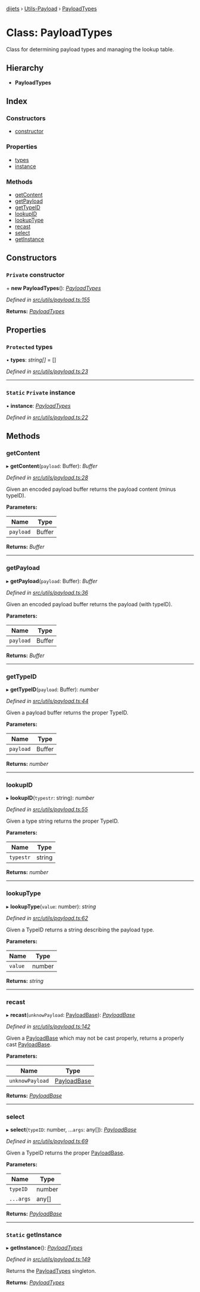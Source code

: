 [dijets](../README.md) › [Utils-Payload](../modules/utils_payload.md) › [PayloadTypes](utils_payload.payloadtypes.md)

# Class: PayloadTypes

Class for determining payload types and managing the lookup table.

## Hierarchy

* **PayloadTypes**

## Index

### Constructors

* [constructor](utils_payload.payloadtypes.md#private-constructor)

### Properties

* [types](utils_payload.payloadtypes.md#protected-types)
* [instance](utils_payload.payloadtypes.md#static-private-instance)

### Methods

* [getContent](utils_payload.payloadtypes.md#getcontent)
* [getPayload](utils_payload.payloadtypes.md#getpayload)
* [getTypeID](utils_payload.payloadtypes.md#gettypeid)
* [lookupID](utils_payload.payloadtypes.md#lookupid)
* [lookupType](utils_payload.payloadtypes.md#lookuptype)
* [recast](utils_payload.payloadtypes.md#recast)
* [select](utils_payload.payloadtypes.md#select)
* [getInstance](utils_payload.payloadtypes.md#static-getinstance)

## Constructors

### `Private` constructor

\+ **new PayloadTypes**(): *[PayloadTypes](utils_payload.payloadtypes.md)*

*Defined in [src/utils/payload.ts:155](https://github.com/Dijets-Inc/dijetsjs/blob/master/src/utils/payload.ts#L155)*

**Returns:** *[PayloadTypes](utils_payload.payloadtypes.md)*

## Properties

### `Protected` types

• **types**: *string[]* = []

*Defined in [src/utils/payload.ts:23](https://github.com/Dijets-Inc/dijetsjs/blob/master/src/utils/payload.ts#L23)*

___

### `Static` `Private` instance

▪ **instance**: *[PayloadTypes](utils_payload.payloadtypes.md)*

*Defined in [src/utils/payload.ts:22](https://github.com/Dijets-Inc/dijetsjs/blob/master/src/utils/payload.ts#L22)*

## Methods

###  getContent

▸ **getContent**(`payload`: Buffer): *Buffer*

*Defined in [src/utils/payload.ts:28](https://github.com/Dijets-Inc/dijetsjs/blob/master/src/utils/payload.ts#L28)*

Given an encoded payload buffer returns the payload content (minus typeID).

**Parameters:**

Name | Type |
------ | ------ |
`payload` | Buffer |

**Returns:** *Buffer*

___

###  getPayload

▸ **getPayload**(`payload`: Buffer): *Buffer*

*Defined in [src/utils/payload.ts:36](https://github.com/Dijets-Inc/dijetsjs/blob/master/src/utils/payload.ts#L36)*

Given an encoded payload buffer returns the payload (with typeID).

**Parameters:**

Name | Type |
------ | ------ |
`payload` | Buffer |

**Returns:** *Buffer*

___

###  getTypeID

▸ **getTypeID**(`payload`: Buffer): *number*

*Defined in [src/utils/payload.ts:44](https://github.com/Dijets-Inc/dijetsjs/blob/master/src/utils/payload.ts#L44)*

Given a payload buffer returns the proper TypeID.

**Parameters:**

Name | Type |
------ | ------ |
`payload` | Buffer |

**Returns:** *number*

___

###  lookupID

▸ **lookupID**(`typestr`: string): *number*

*Defined in [src/utils/payload.ts:55](https://github.com/Dijets-Inc/dijetsjs/blob/master/src/utils/payload.ts#L55)*

Given a type string returns the proper TypeID.

**Parameters:**

Name | Type |
------ | ------ |
`typestr` | string |

**Returns:** *number*

___

###  lookupType

▸ **lookupType**(`value`: number): *string*

*Defined in [src/utils/payload.ts:62](https://github.com/Dijets-Inc/dijetsjs/blob/master/src/utils/payload.ts#L62)*

Given a TypeID returns a string describing the payload type.

**Parameters:**

Name | Type |
------ | ------ |
`value` | number |

**Returns:** *string*

___

###  recast

▸ **recast**(`unknowPayload`: [PayloadBase](utils_payload.payloadbase.md)): *[PayloadBase](utils_payload.payloadbase.md)*

*Defined in [src/utils/payload.ts:142](https://github.com/Dijets-Inc/dijetsjs/blob/master/src/utils/payload.ts#L142)*

Given a [PayloadBase](utils_payload.payloadbase.md) which may not be cast properly, returns a properly cast [PayloadBase](utils_payload.payloadbase.md).

**Parameters:**

Name | Type |
------ | ------ |
`unknowPayload` | [PayloadBase](utils_payload.payloadbase.md) |

**Returns:** *[PayloadBase](utils_payload.payloadbase.md)*

___

###  select

▸ **select**(`typeID`: number, ...`args`: any[]): *[PayloadBase](utils_payload.payloadbase.md)*

*Defined in [src/utils/payload.ts:69](https://github.com/Dijets-Inc/dijetsjs/blob/master/src/utils/payload.ts#L69)*

Given a TypeID returns the proper [PayloadBase](utils_payload.payloadbase.md).

**Parameters:**

Name | Type |
------ | ------ |
`typeID` | number |
`...args` | any[] |

**Returns:** *[PayloadBase](utils_payload.payloadbase.md)*

___

### `Static` getInstance

▸ **getInstance**(): *[PayloadTypes](utils_payload.payloadtypes.md)*

*Defined in [src/utils/payload.ts:149](https://github.com/Dijets-Inc/dijetsjs/blob/master/src/utils/payload.ts#L149)*

Returns the [PayloadTypes](utils_payload.payloadtypes.md) singleton.

**Returns:** *[PayloadTypes](utils_payload.payloadtypes.md)*
